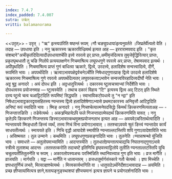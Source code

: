 ```yaml
---
index: 7.4.7
index_padded: 7.4.007
sutra: उर्ऋत्‌
vritti: balamanorama

---
```

<<उरृत्>> - उरृत् । "ऋ" इत्स्यउ॑रिति षष्ठन्तं रूपम् ।णौ चङ्युपधायाः॑इत्यनुवर्तते ।जिघ्रतेर्वे॑त्यतो वेति । तदाह  —  उपधाया इति । ननु ऋकारस्य ऋकारविधिव्र्यर्थ इत्यत आह  —  इररारामपवाद इति । "कृत संशब्दने"अचीकृत॑दिदित्यादौउपधायाश्चे॑ति इत्त्वे रपरत्वे इर् प्राप्तः,अमीमृज॑दित्यत्र तुमृजेर्वृद्धि॑रित्यार् प्राप्तः, प्रकृतपृथधातौ तु चङि णिलोपे प्रत्ययलक्षणेन णिचमाश्रित्य लघूपधगुणे रपरत्वे अर् प्राप्तः, तेषामपवाद इत्यर्थः । अपीपृथदिति । णिचमाश्रित्य प्राप्तं गुणं बाधित्वा ऋकारे, द्वित्वे, उरदत्त्वे, हलादिशेष सन्वत्त्वादित्वे, दीर्गे, रूपमिति भावः । अपपर्थदिति । ऋत्वाऽभावपक्षेद्वर्वचनेऽची॑ति निषेधाद्गुणात्प्राक् द्वित्वे उरदत्वे हलादिशेषे ऋकारस्य णिचमाश्रित्य गुणे रपरत्वे अपपर्थदित्यतर् लघुपरकत्वाऽभावेन सन्वत्त्वविरहादित्त्वदीर्घौ नेति भावः । अट्ट षुट्ट अनादरे । अयं दोपध इति । अट्टधातुरित्यर्थः । दकारस्य ष्टुत्वचत्र्वाभ्यां निर्देशैति भावः । दोपधत्वस्य प्रयोजनमाह —  ष्टुत्वस्येति । तथाच दकारं विहाय "टि" इत्यस्य द्वित्व अद् टिटत् इति स्थिते दस्य ष्टुत्वे चत्व चआट्टिट॑दिति रूपमिष्टं सिद्ध्यति । स्वाभाविकटोपधत्वे तु "न न्द्रा" इति निषेधाऽभावाट्टकारद्वयसहितस्य ण्यन्तस्य द्वित्वे हलादिशेषेणाऽभ्यासे प्रथमटकारस्य अनिवृत्तौ आटिट्टदिति अनिष्टं रूपं स्यादिति भावः । ष्मिङ् अनादरे । ननु णिचश्चेत्यात्मनेपदसिद्धेः किमर्थं ङित्करणमित्यताअह — - णिजन्तात्तङिति । तङेवेत्यर्थः । अकत्र्रभिप्रायेऽपि फले णिजन्तादात्मेपदार्थं ङित्करणमिति यावत् । ननु कृतेऽपि ङित्करणे णिजन्तस्य ङित्त्वाऽभावात्कथमुक्तप्रयोजनलाभ इत्यत आह  —  अवयवेऽचरितार्थत्वादिति । ण्यन्तावयवे ष्मिङ्धातौ ङित्त्वं व्यर्थं, तस्य णिचं विना प्रयोगाऽभावात् । ततश्चाऽवयवे श्रुतं ङित्त्वं ण्यन्तादेव कार्यं साधयतीत्यर्थः । स्माययते इति । णिचि वृद्धौ आयादेशे स्मायीति ण्यन्ताल्लटस्तिपि शपि गुणाऽयादेशाविति भावः । असिष्मयत । तुल उन्माने । कथमिति । लघूपधगुणप्रसङ्गादिति भावः । तुलनेति ।ण्यासश्रन्थो यु॑जिति भावः । समाधत्ते  —  अतुलोपमाभ्यामिति । आदन्तस्येति । तुलधातोण्र्यन्तात्पचाद्यचि निपातनाद्गुणाऽभावे स्त्रीत्वे तुलाशब्द आदन्तः ।ततस्तत्करोति तदाचष्टे॑ इतिणिचि इष्ठवत्त्वाट्टिलोपे तुलीति ण्यनताल्लटस्तिपि युचि चचुलयती॑तितुलने॑ति च रूपम् । अकारलोपस्यअचः परस्मि॑न्निति स्थानिवत्त्वान्न गुण इति भावः । व्रज मार्गेति । व्राजयति । मार्गयति । यद्वा —  मार्गेति न धात्वन्तरम् । व्रजधातुर्मार्गसंस्कारे गतौ चेत्यर्थः । ज्ञप मिच्चेति । ज्ञपधातुर्णिचं लभते, मित्सञ्ज्ञश्चेत्यर्थः । मित्त्वकार्यभागिति वा । धातुपाठेऽर्थनिर्देशाऽभावादाह  —  अयमिति ।प्रच्छ ज्ञीप्साया॑मित्यत्र ज्ञाने,श्लाघङ्नुङ्स्थाशपां ज्ञीप्स्यमानः॑ इत्यत्र ज्ञापने च प्रयोगदर्शनादिति भावः । 